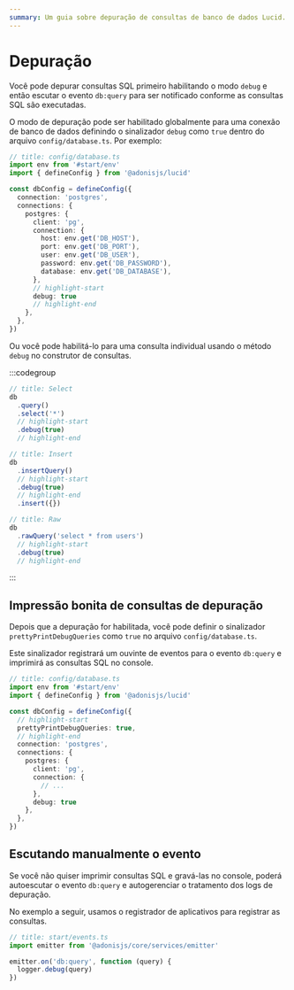 ```yaml
---
summary: Um guia sobre depuração de consultas de banco de dados Lucid.
---
```


# Depuração

Você pode depurar consultas SQL primeiro habilitando o modo `debug` e então escutar o evento `db:query` para ser notificado conforme as consultas SQL são executadas.

O modo de depuração pode ser habilitado globalmente para uma conexão de banco de dados definindo o sinalizador `debug` como `true` dentro do arquivo `config/database.ts`. Por exemplo:

```ts
// title: config/database.ts
import env from '#start/env'
import { defineConfig } from '@adonisjs/lucid'

const dbConfig = defineConfig({
  connection: 'postgres',
  connections: {
    postgres: {
      client: 'pg',
      connection: {
        host: env.get('DB_HOST'),
        port: env.get('DB_PORT'),
        user: env.get('DB_USER'),
        password: env.get('DB_PASSWORD'),
        database: env.get('DB_DATABASE'),
      },
      // highlight-start
      debug: true
      // highlight-end
    },
  },
})
```

Ou você pode habilitá-lo para uma consulta individual usando o método `debug` no construtor de consultas.

:::codegroup

```ts
// title: Select
db
  .query()
  .select('*')
  // highlight-start
  .debug(true)
  // highlight-end
```

```ts
// title: Insert
db
  .insertQuery()
  // highlight-start
  .debug(true)
  // highlight-end
  .insert({})
```

```ts
// title: Raw
db
  .rawQuery('select * from users')
  // highlight-start
  .debug(true)
  // highlight-end
```

:::

## Impressão bonita de consultas de depuração
Depois que a depuração for habilitada, você pode definir o sinalizador `prettyPrintDebugQueries` como `true` no arquivo `config/database.ts`.

Este sinalizador registrará um ouvinte de eventos para o evento `db:query` e imprimirá as consultas SQL no console.

```ts
// title: config/database.ts
import env from '#start/env'
import { defineConfig } from '@adonisjs/lucid'

const dbConfig = defineConfig({
  // highlight-start
  prettyPrintDebugQueries: true,
  // highlight-end
  connection: 'postgres',
  connections: {
    postgres: {
      client: 'pg',
      connection: {
        // ...
      },
      debug: true
    },
  },
})
```

## Escutando manualmente o evento
Se você não quiser imprimir consultas SQL e gravá-las no console, poderá autoescutar o evento `db:query` e autogerenciar o tratamento dos logs de depuração.

No exemplo a seguir, usamos o registrador de aplicativos para registrar as consultas.

```ts
// title: start/events.ts
import emitter from '@adonisjs/core/services/emitter'

emitter.on('db:query', function (query) {
  logger.debug(query)
})
```
